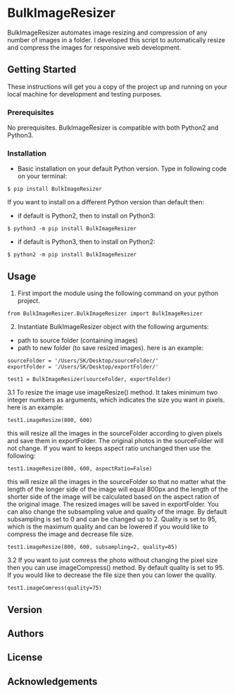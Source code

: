 # BulkImageResizer

 BulkImageResizer automates image resizing and compression of any number of images in a folder. I developed this script to automatically resize and compress the images for responsive web development.

## Getting Started

These instructions will get you a copy of the project up and running on your local machine for development and testing purposes.

### Prerequisites

No prerequisites. BulkImageResizer is compatible with both Python2 and Python3.

### Installation

* Basic installation on your default Python version. Type in following code on your terminal:
```
$ pip install BulkImageResizer
```
If you want to install on a different Python version than default then:
* if default is Python2, then to install on Python3:
```
$ python3 -m pip install BulkImageResizer
```
* if default is Python3, then to install on Python2:
```
$ python2 -m pip install BulkImageResizer
```

## Usage

1. First import the module using the following command on your python project.
```
from BulkImageResizer.BulkImageResizer import BulkImageResizer
```
2. Instantiate BulkImageResizer object with the following arguments:
 * path to source folder (containing images)
 * path to new folder (to save resized images).
 here is an example:
```
sourceFolder = '/Users/SK/Desktop/sourceFolder/'
exportFolder = '/Users/SK/Desktop/exportFolder/'

test1 = BulkImageResizer(sourceFolder, exportFolder)
```
3.1 To resize the image use imageResize() method. It takes minimum two integer numbers as arguments, which indicates the size you want in pixels. 
 here is an example:
```
test1.imageResize(800, 600)
```
 this will resize all the images in the sourceFolder according to given pixels and save them in exportFolder. The original photos in the sourceFolder will not change. 
 If you want to keeps aspect ratio unchanged then use the following:
```
test1.imageResize(800, 600, aspectRatio=False)
```
 this will resize all the images in the sourceFolder so that no matter what the length of the longer side of the image will equal 800px and the length of the shorter side of the image will be calculated based on the aspect ration of the original image. The resized images will be saved in exportFolder.
 You can also change the subsampling value and quality of the image. By default subsampling is set to 0 and can be changed up to 2. Quality is set to 95, which is the maximum quality and can be lowered if you would like to compress the image and decrease file size.
```
test1.imageResize(800, 600, subsampling=2, quality=85)
```
3.2 If you want to just comress the photo without changing the pixel size then you can use imageCompress() method. By default quality is set to 95. If you would like to decrease the file size then you can lower the quality.
```
test1.imageComress(quality=75)
```

## Version

## Authors

## License

## Acknowledgements
